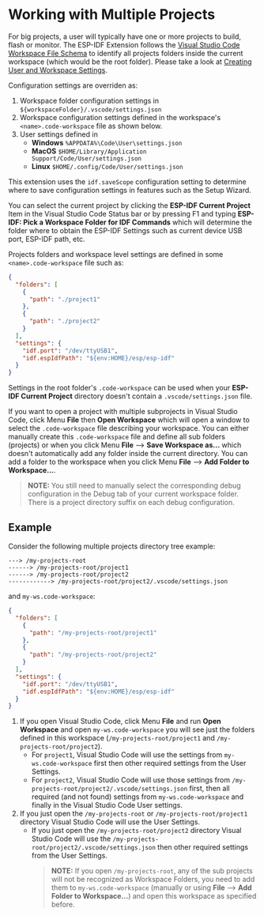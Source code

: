 # Working with Multiple Projects

For big projects, a user will typically have one or more projects to build, flash or monitor. The ESP-IDF Extension follows the [Visual Studio Code Workspace File Schema](https://code.visualstudio.com/docs/editor/multi-root-workspaces#_workspace-file-schema) to identify all projects folders inside the current workspace (which would be the root folder). Please take a look at [Creating User and Workspace Settings](https://code.visualstudio.com/docs/getstarted/settings#_creating-user-and-workspace-settings).

Configuration settings are overriden as:

1. Workspace folder configuration settings in `${workspaceFolder}/.vscode/settings.json`
2. Workspace configuration settings defined in the workspace's `<name>.code-workspace` file as shown below.
3. User settings defined in
   - **Windows** `%APPDATA%\Code\User\settings.json`
   - **MacOS** `$HOME/Library/Application Support/Code/User/settings.json`
   - **Linux** `$HOME/.config/Code/User/settings.json`

This extension uses the `idf.saveScope` configuration setting to determine where to save configuration settings in features such as the Setup Wizard.

You can select the current project by clicking the **ESP-IDF Current Project** Item in the Visual Studio Code Status bar or by pressing F1 and typing **ESP-IDF: Pick a Workspace Folder for IDF Commands** which will determine the folder where to obtain the ESP-IDF Settings such as current device USB port, ESP-IDF path, etc.

Projects folders and workspace level settings are defined in some `<name>.code-workspace` file such as:

```JSON
{
  "folders": [
    {
      "path": "./project1"
    },
    {
      "path": "./project2"
    }
  ],
  "settings": {
    "idf.port": "/dev/ttyUSB1",
    "idf.espIdfPath": "${env:HOME}/esp/esp-idf"
  }
}
```

Settings in the root folder's `.code-workspace` can be used when your **ESP-IDF Current Project** directory doesn't contain a `.vscode/settings.json` file.

If you want to open a project with multiple subprojects in Visual Studio Code, click Menu **File** then **Open Workspace** which will open a window to select the `.code-workspace` file describing your workspace.
You can either manually create this `.code-workspace` file and define all sub folders (projects) or when you click Menu **File** --> **Save Workspace as...** which doesn't automatically add any folder inside the current directory.
You can add a folder to the workspace when you click Menu **File** --> **Add Folder to Workspace...**.

> **NOTE:** You still need to manually select the corresponding debug configuration in the Debug tab of your current workspace folder. There is a project directory suffix on each debug configuration.

## Example

Consider the following multiple projects directory tree example:

```
---> /my-projects-root
------> /my-projects-root/project1
------> /my-projects-root/project2
------------> /my-projects-root/project2/.vscode/settings.json
```

and `my-ws.code-workspace`:

```json
{
  "folders": [
    {
      "path": "/my-projects-root/project1"
    },
    {
      "path": "/my-projects-root/project2"
    }
  ],
  "settings": {
    "idf.port": "/dev/ttyUSB1",
    "idf.espIdfPath": "${env:HOME}/esp/esp-idf"
  }
}
```

1. If you open Visual Studio Code, click Menu **File** and run **Open Workspace** and open `my-ws.code-workspace` you will see just the folders defined in this workspace (`/my-projects-root/project1` and `/my-projects-root/project2`).
   - For `project1`, Visual Studio Code will use the settings from `my-ws.code-workspace` first then other required settings from the User Settings.
   - For `project2`, Visual Studio Code will use those settings from `/my-projects-root/project2/.vscode/settings.json` first, then all required (and not found) settings from `my-ws.code-workspace` and finally in the Visual Studio Code User settings.
2. If you just open the `/my-projects-root` or `/my-projects-root/project1` directory Visual Studio Code will use the User Settings.
   - If you just open the `/my-projects-root/project2` directory Visual Studio Code will use the `/my-projects-root/project2/.vscode/settings.json` then other required settings from the User Settings.
     > **NOTE:** If you open `/my-projects-root`, any of the sub projects will not be recognized as Workspace Folders, you need to add them to `my-ws.code-workspace` (manually or using **File** --> **Add Folder to Workspace...**) and open this workspace as specified before.
